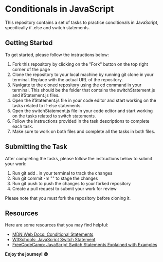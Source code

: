# Conditionals in JavaScript

This repository contains a set of tasks to practice conditionals in JavaScript, specifically if..else and switch statements.

## Getting Started

To get started, please follow the instructions below:

1. Fork this repository by clicking on the "Fork" button on the top right corner of the page
2. Clone the repository to your local machine by running git clone <repository-url> in your terminal. Replace <repository-url> with the actual URL of the repository.
3. Navigate to the cloned repository using the cd command in your terminal. This should be the folder that contains the switchStatement.js and ifStatement.js files.
4. Open the ifStatement.js file in your code editor and start working on the tasks related to if-else statements.
5. Open the switchStatement.js file in your code editor and start working on the tasks related to switch statements.
6. Follow the instructions provided in the task descriptions to complete each task.
7. Make sure to work on both files and complete all the tasks in both files.

## Submitting the Task

After completing the tasks, please follow the instructions below to submit your work:

1. Run git add . in your terminal to track the changes
2. Run git commit -m "<commit-message>" to stage the changes
3. Run git push to push the changes to your forked repository
4. Create a pull request to submit your work for review

Please note that you must fork the repository before cloning it.

## Resources

Here are some resources that you may find helpful:

- [MDN Web Docs: Conditional Statements](https://developer.mozilla.org/en-US/docs/Web/JavaScript/Guide/Control_flow_and_error_handling#conditional_statements)
- [W3Schools: JavaScript Switch Statement](https://www.w3schools.com/js/js_switch.asp)
- [FreeCodeCamp: JavaScript Switch Statements Explained with Examples](https://www.freecodecamp.org/news/fall-through-in-javascript-switch-statements/)

**Enjoy the journey! 😃**
